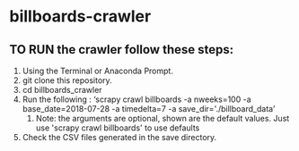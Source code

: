 # billboards-crawler
## TO RUN the crawler follow these steps:
1. Using the Terminal or Anaconda Prompt.
2. git clone this repository.
3. cd billboards_crawler
4. Run the following : ‘scrapy crawl billboards -a nweeks=100 -a base_date=2018-07-28 -a timedelta=7 -a save_dir='./billboard_data’
   1. Note: the arguments are optional, shown are the default values. Just use 'scrapy crawl billboards' to use defaults
5. Check the CSV files generated in the save directory.
